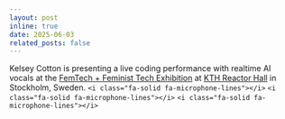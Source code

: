 ```yaml
---
layout: post
inline: true
date: 2025-06-03
related_posts: false
---
```

Kelsey Cotton is presenting a live coding performance with realtime AI vocals at the [FemTech + Feminist Tech Exhibition](https://www.kth.se/femtech/exhibition-1.1391820) at [KTH Reactor Hall](https://www.kth.se/en/om/upptack/r1/kth-reaktorhallen-1.739170) in Stockholm, Sweden. `<i class="fa-solid fa-microphone-lines"></i>` `<i class="fa-solid fa-microphone-lines"></i>` `<i class="fa-solid fa-microphone-lines"></i>`
